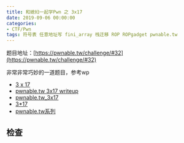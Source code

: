 ```yaml
---
title: 和媳妇一起学Pwn 之 3x17
date: 2019-09-06 00:00:00
categories:
- CTF/Pwn
tags: 符号表 任意地址写 fini_array 栈迁移 ROP ROPgadget pwnable.tw
---
```


题目地址：[https://pwnable.tw/challenge/#32](https://pwnable.tw/challenge/#32)

非常非常巧妙的一道题目，参考wp

- [3 x 17](https://ama2in9.top/2019/04/10/3x17/)
- [pwnable.tw 3x17 writeup](https://v1ckydxp.github.io/2019/04/26/pwnable-tw-3x17-writeup/)
- [pwnable.tw_3x17](https://www.jianshu.com/p/9af1cce12e92)
- [3*17](https://www.jianshu.com/p/d98f0b7c8ff1)
- [pwnable.tw系列](https://n0va-scy.github.io/2019/07/03/pwnable.tw/)

## 检查

